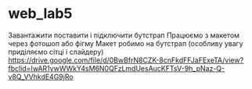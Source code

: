 # web_lab5
Завантажити поставити і підключити бутстрап Працюємо з макетом через фотошоп або фігму Макет робимо на бутстрап (особливу увагу приділяємо сітці і слайдеру)   https://drive.google.com/file/d/0BwBfrN8CZK-8cnFkdFFJaFExeTA/view?fbclid=IwAR1ywWWkY4sM6N0QFzLmdUesAucKFTsV-9h_pNaz-Q-v8Q_VVhkdE4G9jRo
